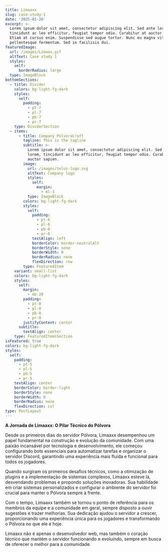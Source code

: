 ```yaml
---
title: Limaaxx
slug: case-study-1
date: '2025-01-26'
excerpt: >-
  Lorem ipsum dolor sit amet, consectetur adipiscing elit. Sed ante lorem,
  tincidunt ac leo efficitur, feugiat tempor odio. Curabitur at auctor sapien.
  Etiam at cursus enim. Suspendisse sed augue tortor. Nunc eu magna vitae lorem
  pellentesque fermentum. Sed in facilisis dui.
featuredImage:
  url: /images/Limaax.gif
  altText: Case study 1
  styles:
    self:
      borderRadius: large
  type: ImageBlock
bottomSections:
  - title: Divider
    colors: bg-light-fg-dark
    styles:
      self:
        padding:
          - pt-7
          - pl-7
          - pb-7
          - pr-7
    type: DividerSection
  - items:
      - title: Company PolvoraCraft
        tagline: This is the tagline
        subtitle: >-
          Lorem ipsum dolor sit amet, consectetur adipiscing elit. Sed ante
          lorem, tincidunt ac leo efficitur, feugiat tempor odio. Curabitur at
          auctor sapien.
        image:
          url: /images/telus-logo.svg
          altText: Company logo
          styles:
            self:
              margin:
                - ml-3
          type: ImageBlock
        colors: bg-light-fg-dark
        styles:
          self:
            padding:
              - pt-6
              - pl-6
              - pb-6
              - pr-6
            textAlign: left
            borderColor: border-neutralAlt
            borderStyle: none
            borderWidth: 0
            borderRadius: none
            flexDirection: row
        type: FeaturedItem
    variant: small-list
    colors: bg-light-fg-dark
    styles:
      self:
        margin:
          - mb-20
        padding:
          - pt-0
          - pl-0
          - pb-0
          - pr-0
        justifyContent: center
      subtitle:
        textAlign: center
    type: FeaturedItemsSection
isFeatured: true
colors: bg-light-fg-dark
styles:
  self:
    padding:
      - pt-5
      - pl-5
      - pb-5
      - pr-5
    textAlign: center
    borderColor: border-light
    borderStyle: none
    borderWidth: 0
    borderRadius: none
    flexDirection: col
type: PostLayout
---
```

**A Jornada de Limaaxx: O Pilar Técnico do Pólvora**

Desde os primeiros dias do servidor Pólvora, Limaaxx desempenhou um papel fundamental na construção e evolução da comunidade. Com uma paixão incansável por tecnologia e desenvolvimento, ele começou configurando bots essenciais para automatizar tarefas e organizar o servidor Discord, garantindo uma experiência mais fluida e funcional para todos os jogadores.

Quando surgiram os primeiros desafios técnicos, como a otimização de plugins e a implementação de sistemas complexos, Limaaxx esteve lá, desvendando problemas e propondo soluções inovadoras. Sua habilidade em criar sistemas personalizados e configurar o ambiente do servidor foi crucial para manter o Pólvora sempre à frente.

Com o tempo, Limaaxx também se tornou o ponto de referência para os membros da equipe e a comunidade em geral, sempre disposto a ouvir sugestões e trazer melhorias. Sua dedicação ajudou o servidor a crescer, proporcionando uma experiência única para os jogadores e transformando o Pólvora no que ele é hoje.

Limaaxx não é apenas o desenvolvedor web, mas também o coração técnico que mantém o servidor funcionando e evoluindo, sempre em busca de oferecer o melhor para a comunidade.



